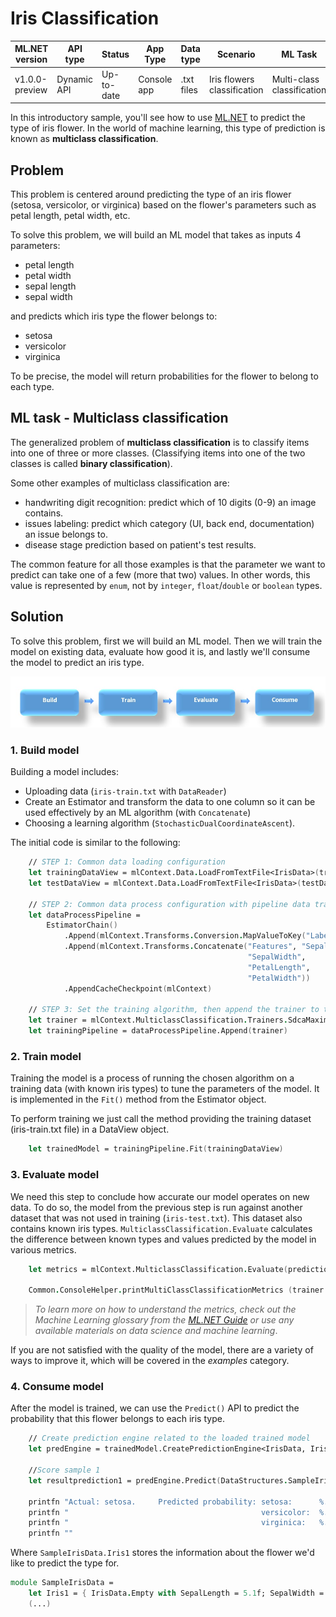 # Iris Classification

| ML.NET version | API type          | Status                        | App Type    | Data type | Scenario            | ML Task                   | Algorithms                  |
|----------------|-------------------|-------------------------------|-------------|-----------|---------------------|---------------------------|-----------------------------|
| v1.0.0-preview | Dynamic API | Up-to-date | Console app | .txt files | Iris flowers classification | Multi-class classification | Sdca Multi-class |

In this introductory sample, you'll see how to use [ML.NET](https://www.microsoft.com/net/learn/apps/machine-learning-and-ai/ml-dotnet) to predict the type of iris flower. In the world of machine learning, this type of prediction is known as **multiclass classification**.

## Problem
This problem is centered around predicting the type of an iris flower (setosa, versicolor, or virginica) based on the flower's parameters such as petal length, petal width, etc.

To solve this problem, we will build an ML model that takes as inputs 4 parameters: 
* petal length
* petal width
* sepal length
* sepal width

and predicts which iris type the flower belongs to:
* setosa
* versicolor
* virginica

To be precise, the model will return probabilities for the flower to belong to each type.

## ML task - Multiclass classification
The generalized problem of **multiclass classification** is to classify items into one of three or more classes. (Classifying items into one of the two classes is called **binary classification**).

Some other examples of multiclass classification are:
* handwriting digit recognition: predict which of 10 digits (0-9) an image contains.
* issues labeling: predict which category (UI, back end, documentation) an issue belongs to.
* disease stage prediction based on patient's test results.

The common feature for all those examples is that the parameter we want to predict can take one of a few (more that two) values. In other words, this value is represented by `enum`, not by `integer`, `float`/`double` or `boolean` types.

## Solution
To solve this problem, first we will build an ML model. Then we will train the model on existing data, evaluate how good it is, and lastly we'll consume the model to predict an iris type.

![Build -> Train -> Evaluate -> Consume](../shared_content/modelpipeline.png)

### 1. Build model

Building a model includes: 
* Uploading data (`iris-train.txt` with `DataReader`)
* Create an Estimator and transform the data to one column so it can be used effectively by an ML algorithm (with `Concatenate`)
* Choosing a learning algorithm (`StochasticDualCoordinateAscent`). 


The initial code is similar to the following:
```fsharp
    // STEP 1: Common data loading configuration
    let trainingDataView = mlContext.Data.LoadFromTextFile<IrisData>(trainDataPath, hasHeader = true)
    let testDataView = mlContext.Data.LoadFromTextFile<IrisData>(testDataPath, hasHeader = true)

    // STEP 2: Common data process configuration with pipeline data transformations
    let dataProcessPipeline = 
        EstimatorChain()
            .Append(mlContext.Transforms.Conversion.MapValueToKey("LabelKey","Label"))
            .Append(mlContext.Transforms.Concatenate("Features", "SepalLength",
                                                     "SepalWidth",
                                                     "PetalLength",
                                                     "PetalWidth"))
            .AppendCacheCheckpoint(mlContext)

    // STEP 3: Set the training algorithm, then append the trainer to the pipeline  
    let trainer = mlContext.MulticlassClassification.Trainers.SdcaMaximumEntropy(labelColumnName = "LabelKey", featureColumnName = "Features")
    let trainingPipeline = dataProcessPipeline.Append(trainer)
```
### 2. Train model
Training the model is a process of running the chosen algorithm on a training data (with known iris types) to tune the parameters of the model. It is implemented in the `Fit()` method from the Estimator object. 

To perform training we just call the method providing the training dataset (iris-train.txt file) in a DataView object.

```fsharp
    let trainedModel = trainingPipeline.Fit(trainingDataView)
```
### 3. Evaluate model
We need this step to conclude how accurate our model operates on new data. To do so, the model from the previous step is run against another dataset that was not used in training (`iris-test.txt`). This dataset also contains known iris types. `MulticlassClassification.Evaluate` calculates the difference between known types and values predicted by the model in various metrics.

```fsharp
    let metrics = mlContext.MulticlassClassification.Evaluate(predictions, "Label", "Score")

    Common.ConsoleHelper.printMultiClassClassificationMetrics (trainer.ToString()) metric
```
>*To learn more on how to understand the metrics, check out the Machine Learning glossary from the [ML.NET Guide](https://docs.microsoft.com/en-us/dotnet/machine-learning/) or use any available materials on data science and machine learning*.

If you are not satisfied with the quality of the model, there are a variety of ways to improve it, which will be covered in the *examples* category.
### 4. Consume model
After the model is trained, we can use the `Predict()` API to predict the probability that this flower belongs to each iris type. 

```fsharp
    // Create prediction engine related to the loaded trained model
    let predEngine = trainedModel.CreatePredictionEngine<IrisData, IrisPrediction>(mlContext)

    //Score sample 1
    let resultprediction1 = predEngine.Predict(DataStructures.SampleIrisData.Iris1)

    printfn "Actual: setosa.     Predicted probability: setosa:      %.4f" resultprediction1.Score.[0]
    printfn "                                           versicolor:  %.4f" resultprediction1.Score.[1]
    printfn "                                           virginica:   %.4f" resultprediction1.Score.[2]
    printfn ""
```
Where `SampleIrisData.Iris1` stores the information about the flower we'd like to predict the type for.
```fsharp
module SampleIrisData =
    let Iris1 = { IrisData.Empty with SepalLength = 5.1f; SepalWidth = 3.3f; PetalLength = 1.6f; PetalWidth= 0.2f}
    (...)
```
